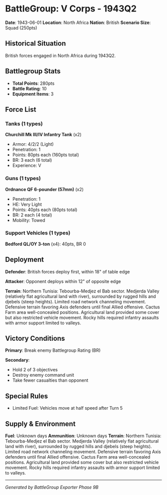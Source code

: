 # BattleGroup: V Corps - 1943Q2

**Date**: 1943-06-01
**Location**: North Africa
**Nation**: British
**Scenario Size**: Squad (250pts)

## Historical Situation

British forces engaged in North Africa during 1943Q2.

## Battlegroup Stats

- **Total Points**: 280pts
- **Battle Rating**: 10
- **Equipment Items**: 3

## Force List

### Tanks (1 types)

**Churchill Mk III/IV Infantry Tank** (x2)
- Armor: 4/2/2 (Light)
- Penetration: 1
- Points: 80pts each (160pts total)
- BR: 3 each (6 total)
- Experience: V

### Guns (1 types)

**Ordnance QF 6-pounder (57mm)** (x2)
- Penetration: 1
- HE: Very Light
- Points: 40pts each (80pts total)
- BR: 2 each (4 total)
- Mobility: Towed

### Support Vehicles (1 types)

**Bedford QL/OY 3-ton** (x4): 40pts, BR 0

## Deployment

**Defender**: British forces deploy first, within 18" of table edge

**Attacker**: Opponent deploys within 12" of opposite edge

**Terrain**: Northern Tunisia: Tebourba-Medjez el Bab sector. Medjerda Valley (relatively flat agricultural land with river), surrounded by rugged hills and djebels (steep heights). Limited road network channeling movement. Defensive terrain favoring Axis defenders until final Allied offensive. Cactus Farm area well-concealed positions. Agricultural land provided some cover but also restricted vehicle movement. Rocky hills required infantry assaults with armor support limited to valleys.

## Victory Conditions

**Primary**: Break enemy Battlegroup Rating (BR)

**Secondary**:
- Hold 2 of 3 objectives
- Destroy enemy command unit
- Take fewer casualties than opponent

## Special Rules

- Limited Fuel: Vehicles move at half speed after Turn 5

## Supply & Environment

**Fuel**: Unknown days
**Ammunition**: Unknown days
**Terrain**: Northern Tunisia: Tebourba-Medjez el Bab sector. Medjerda Valley (relatively flat agricultural land with river), surrounded by rugged hills and djebels (steep heights). Limited road network channeling movement. Defensive terrain favoring Axis defenders until final Allied offensive. Cactus Farm area well-concealed positions. Agricultural land provided some cover but also restricted vehicle movement. Rocky hills required infantry assaults with armor support limited to valleys.

---

*Generated by BattleGroup Exporter Phase 9B*

